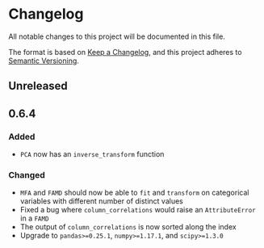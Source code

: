 # Changelog

All notable changes to this project will be documented in this file.

The format is based on [Keep a Changelog](https://keepachangelog.com/en/1.0.0/), and this project adheres to [Semantic Versioning](https://semver.org/spec/v2.0.0.html).

## Unreleased

## 0.6.4

### Added

- `PCA` now has an `inverse_transform` function

### Changed

- `MFA` and `FAMD` should now be able to `fit` and `transform` on categorical variables with different number of distinct values
- Fixed a bug where `column_correlations` would raise an `AttributeError` in a `FAMD`
- The output of `column_correlations` is now sorted along the index
- Upgrade to `pandas>=0.25.1`, `numpy>=1.17.1`, and `scipy>=1.3.0`
